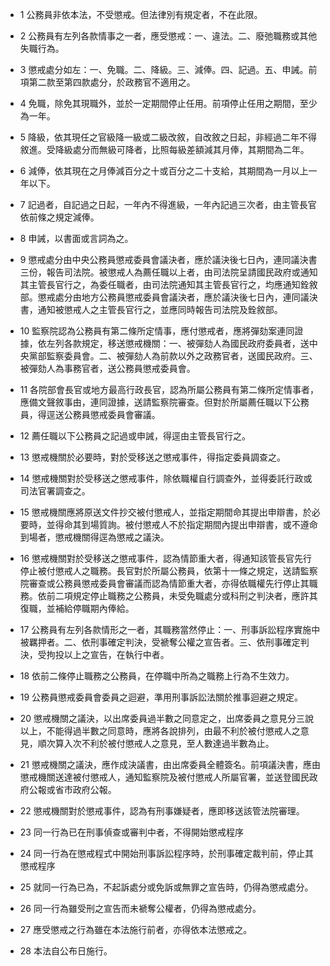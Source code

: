 * 1 公務員非依本法，不受懲戒。但法律別有規定者，不在此限。

* 2 公務員有左列各款情事之一者，應受懲戒：一、違法。二、廢弛職務或其他失職行為。

* 3 懲戒處分如左：一、免職。二、降級。三、減俸。四、記過。五、申誡。前項第二款至第四款處分，於政務官不適用之。

* 4 免職，除免其現職外，並於一定期間停止任用。前項停止任用之期間，至少為一年。

* 5 降級，依其現任之官級降一級或二級改敘，自改敘之日起，非經過二年不得敘進。受降級處分而無級可降者，比照每級差額減其月俸，其期間為二年。

* 6 減俸，依其現在之月俸減百分之十或百分之二十支給，其期間為一月以上一年以下。

* 7 記過者，自記過之日起，一年內不得進級，一年內記過三次者，由主管長官依前條之規定減俸。

* 8 申誡，以書面或言詞為之。

* 9 懲戒處分由中央公務員懲戒委員會議決者，應於議決後七日內，連同議決書三份，報告司法院。被懲戒人為薦任職以上者，由司法院呈請國民政府或通知其主管長官行之，為委任職者，由司法院通知其主管長官行之，均應通知銓敘部。懲戒處分由地方公務員懲戒委員會議決者，應於議決後七日內，連同議決書，通知被懲戒人之主管長官行之，並應同時報告司法院及銓敘部。

* 10 監察院認為公務員有第二條所定情事，應付懲戒者，應將彈劾案連同證據，依左列各款規定，移送懲戒機關：一、被彈劾人為國民政府委員者，送中央黨部監察委員會。二、被彈劾人為前款以外之政務官者，送國民政府。三、被彈劾人為事務官者，送公務員懲戒委員會。

* 11 各院部會長官或地方最高行政長官，認為所屬公務員有第二條所定情事者，應備文聲敘事由，連同證據，送請監察院審查。但對於所屬薦任職以下公務員，得逕送公務員懲戒委員會審議。

* 12 薦任職以下公務員之記過或申誡，得逕由主管長官行之。

* 13 懲戒機關於必要時，對於受移送之懲戒事件，得指定委員調查之。

* 14 懲戒機關對於受移送之懲戒事件，除依職權自行調查外，並得委託行政或司法官署調查之。

* 15 懲戒機關應將原送文件抄交被付懲戒人，並指定期間命其提出申辯書，於必要時，並得命其到場質詢。被付懲戒人不於指定期間內提出申辯書，或不遵命到場者，懲戒機關得逕為懲戒之議決。

* 16 懲戒機關對於受移送之懲戒事件，認為情節重大者，得通知該管長官先行停止被付懲戒人之職務。長官對於所屬公務員，依第十一條之規定，送請監察院審查或公務員懲戒委員會審議而認為情節重大者，亦得依職權先行停止其職務。依前二項規定停止職務之公務員，未受免職處分或科刑之判決者，應許其復職，並補給停職期內俸給。

* 17 公務員有左列各款情形之一者，其職務當然停止：一、刑事訴訟程序實施中被羈押者。二、依刑事確定判決，受褫奪公權之宣告者。三、依刑事確定判決，受拘投以上之宣告，在執行中者。

* 18 依前二條停止職務之公務員，在停職中所為之職務上行為不生效力。

* 19 公務員懲戒委員會委員之迴避，準用刑事訴訟法關於推事迴避之規定。

* 20 懲戒機關之議決，以出席委員過半數之同意定之，出席委員之意見分三說以上，不能得過半數之同意時，應將各說排列，由最不利於被付懲戒人之意見，順次算入次不利於被付懲戒人之意見，至人數達過半數為止。

* 21 懲戒機關之議決，應作成決議書，由出席委員全體簽名。前項議決書，應由懲戒機關送達被付懲戒人，通知監察院及被付懲戒人所屬官署，並送登國民政府公報或省市政府公報。

* 22 懲戒機關對於懲戒事件，認為有刑事嫌疑者，應即移送該管法院審理。

* 23 同一行為已在刑事偵查或審判中者，不得開始懲戒程序

* 24 同一行為在懲戒程式中開始刑事訴訟程序時，於刑事確定裁判前，停止其懲戒程序

* 25 就同一行為已為，不起訴處分或免訴或無罪之宣告時，仍得為懲戒處分。

* 26 同一行為雖受刑之宣告而未褫奪公權者，仍得為懲戒處分。

* 27 應受懲戒之行為雖在本法施行前者，亦得依本法懲戒之。

* 28 本法自公布日施行。

